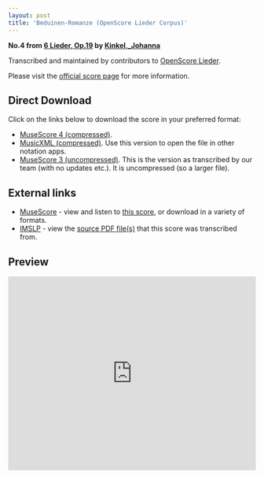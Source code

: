 ```yaml
---
layout: post
title: 'Beduinen-Romanze (OpenScore Lieder Corpus)'
---
```


__No.4 from [6 Lieder, Op.19](https://fourscoreandmore.org/openscore/lieder/Kinkel,_Johanna/6_Lieder,_Op.19/) by [Kinkel,_Johanna](https://fourscoreandmore.org/openscore/lieder/Kinkel,_Johanna)__

Transcribed and maintained by contributors to [OpenScore Lieder].

Please visit the [official score page] for more information.

[official score page]: https://musescore.com/openscore-lieder-corpus/scores/5988442
[OpenScore Lieder]: https://musescore.com/openscore-lieder-corpus

## Direct Download

Click on the links below to download the score in your preferred format:
- [MuseScore 4 (compressed)](https://fourscoreandmore.org/openscore/lieder/Kinkel,_Johanna/6_Lieder,_Op.19/4_Beduinen-Romanze.mscz).
- [MusicXML (compressed)](https://fourscoreandmore.org/openscore/lieder/Kinkel,_Johanna/6_Lieder,_Op.19/4_Beduinen-Romanze.mxl). Use this version to open the file in other notation apps.
- [MuseScore 3 (uncompressed)](https://raw.githubusercontent.com/OpenScore/Lieder/refs/heads/main/scores/Kinkel,_Johanna/6_Lieder,_Op.19/4_Beduinen-Romanze/lc5988442.mscx). This is the version as transcribed by our team (with no updates etc.). It is uncompressed (so a larger file).

## External links

- [MuseScore] - view and listen to [this score][MuseScore], or download in a variety of formats.
- [IMSLP] - view the [source PDF file(s)][IMSLP] that this score was transcribed from.

[MuseScore]: https://musescore.com/score/5988442
[IMSLP]: https://imslp.org/wiki/Special:ReverseLookup/171873

## Preview

<iframe width="100%" height="394" src="https://musescore.com/openscore-lieder-corpus/scores/5988442/embed" frameborder="0" allowfullscreen allow="autoplay; fullscreen"></iframe>
